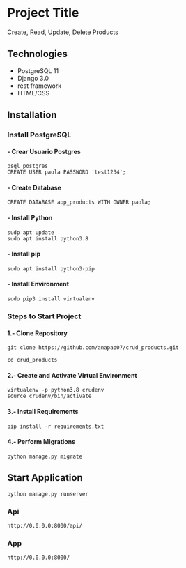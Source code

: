 # Project Title
Create, Read, Update, Delete Products
## Technologies 

- PostgreSQL 11
- Django 3.0
- rest framework
- HTML/CSS


## Installation

### Install PostgreSQL
#### - Crear Usuario Postgres
```
psql postgres
CREATE USER paola PASSWORD 'test1234';
```
#### - Create Database

```
CREATE DATABASE app_products WITH OWNER paola;
```

#### - Install  Python

```
sudp apt update
sudo apt install python3.8
```
#### - Install  pip
```
sudo apt install python3-pip
```
#### -  Install  Environment
```
sudo pip3 install virtualenv
```

### Steps to Start Project


####  1.- Clone Repository
```
git clone https://github.com/anapao07/crud_products.git

cd crud_products
```
#### 2.- Create and Activate Virtual Environment
```
virtualenv -p python3.8 crudenv
source crudenv/bin/activate
```

#### 3.- Install Requirements
```
pip install -r requirements.txt
```

#### 4.- Perform Migrations
```
python manage.py migrate
```
## Start Application
```
python manage.py runserver
```

### Api
```
http://0.0.0.0:8000/api/
```
### App
```
http://0.0.0.0:8000/
```

